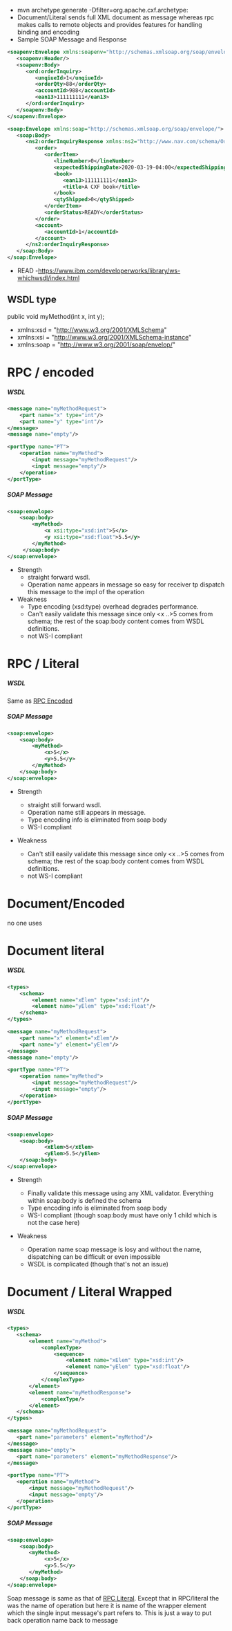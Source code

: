 * mvn archetype:generate -Dfilter=org.apache.cxf.archetype:
* Document/Literal sends full XML document as message whereas rpc makes calls to remote objects and provides features for handling binding and encoding
* Sample SOAP Message and Response
```xml
<soapenv:Envelope xmlns:soapenv="http://schemas.xmlsoap.org/soap/envelope/" xmlns:ord="http://www.nav.com/schema/Order">
   <soapenv:Header/>
   <soapenv:Body>
      <ord:orderInquiry>
         <unqiueId>1</unqiueId>
         <orderQty>88</orderQty>
         <accountId>988</accountId>
         <ean13>111111111</ean13>
      </ord:orderInquiry>
   </soapenv:Body>
</soapenv:Envelope>

<soap:Envelope xmlns:soap="http://schemas.xmlsoap.org/soap/envelope/">
   <soap:Body>
      <ns2:orderInquiryResponse xmlns:ns2="http://www.nav.com/schema/Order">
         <order>
            <orderItem>
               <lineNumber>0</lineNumber>
               <expectedShippingDate>2020-03-19-04:00</expectedShippingDate>
               <book>
                  <ean13>111111111</ean13>
                  <title>A CXF book</title>
               </book>
               <qtyShipped>0</qtyShipped>
            </orderItem>
            <orderStatus>READY</orderStatus>
         </order>
         <account>
            <accountId>1</accountId>
         </account>
      </ns2:orderInquiryResponse>
   </soap:Body>
</soap:Envelope>

```
* READ -https://www.ibm.com/developerworks/library/ws-whichwsdl/index.html
## WSDL type
public void myMethod(int x, int y);
* xmlns:xsd = "http://www.w3.org/2001/XMLSchema"
* xmlns:xsi = "http://www.w3.org/2001/XMLSchema-instance"
* xmlns:soap = "http://www.w3.org/2001/soap/envelop/"
# RPC / encoded

##### WSDL
```xml
<message name="myMethodRequest">
    <part name="x" type="int"/>
    <part name="y" type="int"/>
</message>
<message name="empty"/>

<portType name="PT">
    <operation name="myMethod">
        <input message="myMethodRequest"/>
        <input message="empty"/>
    </operation>
</portType>
```
##### SOAP Message
```xml
<soap:envelope>
    <soap:body> 
        <myMethod>
            <x xsi:type="xsd:int">5</x>
            <y xsi:type="xsd:float">5.5</y>
        </myMethod>
     </soap:body> 
</soap:envelope>         
```
* Strength 
    - straight forward wsdl.
    - Operation name appears in message so easy for receiver tp dispatch this message to the impl of the operation
* Weakness 
    - Type encoding (xsd:type) overhead degrades performance. 
    - Can't easily validate this message since only <x ..>5</x> comes from schema; the rest of the soap:body content comes from WSDL definitions.
    - not WS-I compliant
    
 # RPC / Literal
##### WSDL
Same as  [RPC Encoded](#rpc--encoded) 

##### SOAP Message
```xml
<soap:envelope>
    <soap:body> 
        <myMethod>
            <x>5</x>
            <y>5.5</y>
        </myMethod>
    </soap:body>
</soap:envelope>          
```
* Strength 
    - straight still forward wsdl.
    - Operation name still appears in message.
    - Type encoding info is eliminated from soap body
    - WS-I compliant
    
* Weakness 
    - Can't still easily validate this message since only <x ..>5</x> comes from schema; the rest of the soap:body content comes from WSDL definitions.
    - not WS-I compliant

# Document/Encoded 
no one uses

# Document literal

##### WSDL
```xml
<types>
    <schema>
        <element name="xElem" type="xsd:int"/>
        <element name="yElem" type="xsd:float"/>
    </schema>
</types>

<message name="myMethodRequest">
    <part name="x" element="xElem"/>
    <part name="y" element="yElem"/>
</message>
<message name="empty"/>

<portType name="PT">
    <operation name="myMethod">
        <input message="myMethodRequest"/>
        <input message="empty"/>
    </operation>
</portType>
```

##### SOAP Message

```xml
<soap:envelope>
    <soap:body> 
            <xElem>5</xElem>
            <yElem>5.5</yElem>
    </soap:body>
</soap:envelope>          
```
* Strength 
    - Finally validate this message using any XML validator. Everything within soap:body is defined the schema
    - Type encoding info is eliminated from soap body
    - WS-I compliant (though soap:body must have only 1 child which is not the case here)
    
* Weakness 
    - Operation name soap message is losy and without the name, dispatching can be difficult or even impossible
    - WSDL is complicated (though that's not an issue)
 
 # Document / Literal Wrapped
 
 ##### WSDL
 ```xml
<types>
    <schema>
        <element name="myMethod">
            <complexType>
                <sequence>
                    <element name="xElem" type="xsd:int"/>
                    <element name="yElem" type="xsd:float"/>
                </sequence>
            </complexType>
        </element>
        <element name="myMethodResponse">
            <complexType/>
        </element>
    </schema>
</types>

<message name="myMethodRequest">
    <part name="parameters" element="myMethod"/>
</message>
<message name="empty">
    <part name="parameters" element="myMethodResponse"/>
</message>

<portType name="PT">
    <operation name="myMethod">
        <input message="myMethodRequest"/>
        <input message="empty"/>
    </operation>
</portType>
```
 ##### SOAP Message
 
 ```xml
 <soap:envelope>
     <soap:body>
        <myMethod>
             <x>5</x>
             <y>5.5</y>
        </myMethod> 
     </soap:body>
 </soap:envelope>          
 ```

Soap message is same as that of [RPC Literal](#rpc--literal). Except that in RPC/literal the <myMethod> was the name of operation but here it is name of the wrapper element which the single input message's part refers to. This is just a way to put back operation name back to message 
